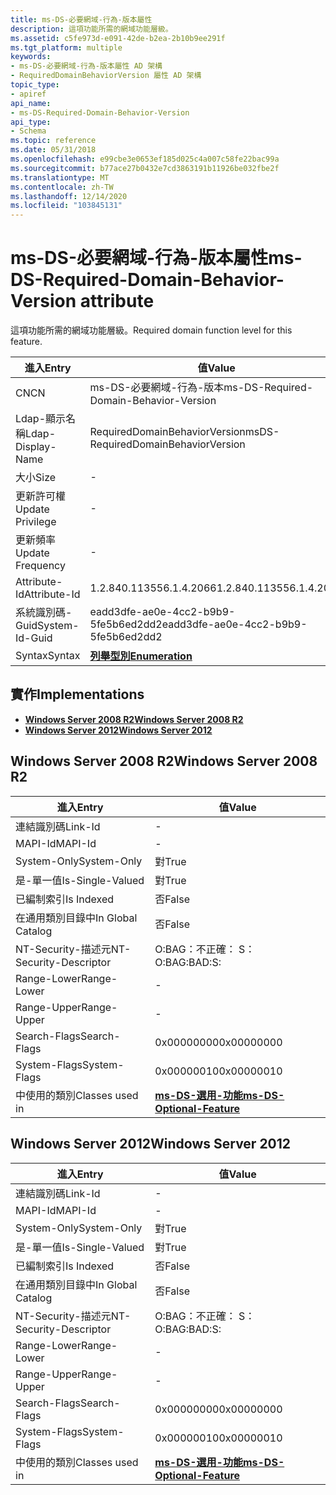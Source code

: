 ```yaml
---
title: ms-DS-必要網域-行為-版本屬性
description: 這項功能所需的網域功能層級。
ms.assetid: c5fe973d-e091-42de-b2ea-2b10b9ee291f
ms.tgt_platform: multiple
keywords:
- ms-DS-必要網域-行為-版本屬性 AD 架構
- RequiredDomainBehaviorVersion 屬性 AD 架構
topic_type:
- apiref
api_name:
- ms-DS-Required-Domain-Behavior-Version
api_type:
- Schema
ms.topic: reference
ms.date: 05/31/2018
ms.openlocfilehash: e99cbe3e0653ef185d025c4a007c58fe22bac99a
ms.sourcegitcommit: b77ace27b0432e7cd3863191b11926be032fbe2f
ms.translationtype: MT
ms.contentlocale: zh-TW
ms.lasthandoff: 12/14/2020
ms.locfileid: "103845131"
---
```

# <a name="ms-ds-required-domain-behavior-version-attribute"></a><span data-ttu-id="716dc-105">ms-DS-必要網域-行為-版本屬性</span><span class="sxs-lookup"><span data-stu-id="716dc-105">ms-DS-Required-Domain-Behavior-Version attribute</span></span>

<span data-ttu-id="716dc-106">這項功能所需的網域功能層級。</span><span class="sxs-lookup"><span data-stu-id="716dc-106">Required domain function level for this feature.</span></span>



| <span data-ttu-id="716dc-107">進入</span><span class="sxs-lookup"><span data-stu-id="716dc-107">Entry</span></span> | <span data-ttu-id="716dc-108">值</span><span class="sxs-lookup"><span data-stu-id="716dc-108">Value</span></span> |
|-------------------|----------------------------------------|
| <span data-ttu-id="716dc-109">CN</span><span class="sxs-lookup"><span data-stu-id="716dc-109">CN</span></span>                | <span data-ttu-id="716dc-110">ms-DS-必要網域-行為-版本</span><span class="sxs-lookup"><span data-stu-id="716dc-110">ms-DS-Required-Domain-Behavior-Version</span></span> |
| <span data-ttu-id="716dc-111">Ldap-顯示名稱</span><span class="sxs-lookup"><span data-stu-id="716dc-111">Ldap-Display-Name</span></span> | <span data-ttu-id="716dc-112">RequiredDomainBehaviorVersion</span><span class="sxs-lookup"><span data-stu-id="716dc-112">msDS-RequiredDomainBehaviorVersion</span></span>     |
| <span data-ttu-id="716dc-113">大小</span><span class="sxs-lookup"><span data-stu-id="716dc-113">Size</span></span>              | \-                                     |
| <span data-ttu-id="716dc-114">更新許可權</span><span class="sxs-lookup"><span data-stu-id="716dc-114">Update Privilege</span></span>  | \-                                     |
| <span data-ttu-id="716dc-115">更新頻率</span><span class="sxs-lookup"><span data-stu-id="716dc-115">Update Frequency</span></span>  | \-                                     |
| <span data-ttu-id="716dc-116">Attribute-Id</span><span class="sxs-lookup"><span data-stu-id="716dc-116">Attribute-Id</span></span>      | <span data-ttu-id="716dc-117">1.2.840.113556.1.4.2066</span><span class="sxs-lookup"><span data-stu-id="716dc-117">1.2.840.113556.1.4.2066</span></span>                |
| <span data-ttu-id="716dc-118">系統識別碼-Guid</span><span class="sxs-lookup"><span data-stu-id="716dc-118">System-Id-Guid</span></span>    | <span data-ttu-id="716dc-119">eadd3dfe-ae0e-4cc2-b9b9-5fe5b6ed2dd2</span><span class="sxs-lookup"><span data-stu-id="716dc-119">eadd3dfe-ae0e-4cc2-b9b9-5fe5b6ed2dd2</span></span>   |
| <span data-ttu-id="716dc-120">Syntax</span><span class="sxs-lookup"><span data-stu-id="716dc-120">Syntax</span></span>            | [<span data-ttu-id="716dc-121">**列舉型別**</span><span class="sxs-lookup"><span data-stu-id="716dc-121">**Enumeration**</span></span>](s-enumeration.md)   |



## <a name="implementations"></a><span data-ttu-id="716dc-122">實作</span><span class="sxs-lookup"><span data-stu-id="716dc-122">Implementations</span></span>

-   [<span data-ttu-id="716dc-123">**Windows Server 2008 R2**</span><span class="sxs-lookup"><span data-stu-id="716dc-123">**Windows Server 2008 R2**</span></span>](#windows-server-2008-r2)
-   [<span data-ttu-id="716dc-124">**Windows Server 2012**</span><span class="sxs-lookup"><span data-stu-id="716dc-124">**Windows Server 2012**</span></span>](#windows-server-2012)

## <a name="windows-server-2008-r2"></a><span data-ttu-id="716dc-125">Windows Server 2008 R2</span><span class="sxs-lookup"><span data-stu-id="716dc-125">Windows Server 2008 R2</span></span>



| <span data-ttu-id="716dc-126">進入</span><span class="sxs-lookup"><span data-stu-id="716dc-126">Entry</span></span> | <span data-ttu-id="716dc-127">值</span><span class="sxs-lookup"><span data-stu-id="716dc-127">Value</span></span> |
|------------------------|---------------------------------------------------------------------|
| <span data-ttu-id="716dc-128">連結識別碼</span><span class="sxs-lookup"><span data-stu-id="716dc-128">Link-Id</span></span>                | \-                                                                  |
| <span data-ttu-id="716dc-129">MAPI-Id</span><span class="sxs-lookup"><span data-stu-id="716dc-129">MAPI-Id</span></span>                | \-                                                                  |
| <span data-ttu-id="716dc-130">System-Only</span><span class="sxs-lookup"><span data-stu-id="716dc-130">System-Only</span></span>            | <span data-ttu-id="716dc-131">對</span><span class="sxs-lookup"><span data-stu-id="716dc-131">True</span></span>                                                                |
| <span data-ttu-id="716dc-132">是-單一值</span><span class="sxs-lookup"><span data-stu-id="716dc-132">Is-Single-Valued</span></span>       | <span data-ttu-id="716dc-133">對</span><span class="sxs-lookup"><span data-stu-id="716dc-133">True</span></span>                                                                |
| <span data-ttu-id="716dc-134">已編制索引</span><span class="sxs-lookup"><span data-stu-id="716dc-134">Is Indexed</span></span>             | <span data-ttu-id="716dc-135">否</span><span class="sxs-lookup"><span data-stu-id="716dc-135">False</span></span>                                                               |
| <span data-ttu-id="716dc-136">在通用類別目錄中</span><span class="sxs-lookup"><span data-stu-id="716dc-136">In Global Catalog</span></span>      | <span data-ttu-id="716dc-137">否</span><span class="sxs-lookup"><span data-stu-id="716dc-137">False</span></span>                                                               |
| <span data-ttu-id="716dc-138">NT-Security-描述元</span><span class="sxs-lookup"><span data-stu-id="716dc-138">NT-Security-Descriptor</span></span> | <span data-ttu-id="716dc-139">O:BAG：不正確： S：</span><span class="sxs-lookup"><span data-stu-id="716dc-139">O:BAG:BAD:S:</span></span>                                                        |
| <span data-ttu-id="716dc-140">Range-Lower</span><span class="sxs-lookup"><span data-stu-id="716dc-140">Range-Lower</span></span>            | \-                                                                  |
| <span data-ttu-id="716dc-141">Range-Upper</span><span class="sxs-lookup"><span data-stu-id="716dc-141">Range-Upper</span></span>            | \-                                                                  |
| <span data-ttu-id="716dc-142">Search-Flags</span><span class="sxs-lookup"><span data-stu-id="716dc-142">Search-Flags</span></span>           | <span data-ttu-id="716dc-143">0x00000000</span><span class="sxs-lookup"><span data-stu-id="716dc-143">0x00000000</span></span>                                                          |
| <span data-ttu-id="716dc-144">System-Flags</span><span class="sxs-lookup"><span data-stu-id="716dc-144">System-Flags</span></span>           | <span data-ttu-id="716dc-145">0x00000010</span><span class="sxs-lookup"><span data-stu-id="716dc-145">0x00000010</span></span>                                                          |
| <span data-ttu-id="716dc-146">中使用的類別</span><span class="sxs-lookup"><span data-stu-id="716dc-146">Classes used in</span></span>        | [<span data-ttu-id="716dc-147">**ms-DS-選用-功能**</span><span class="sxs-lookup"><span data-stu-id="716dc-147">**ms-DS-Optional-Feature**</span></span>](c-msds-optionalfeature.md)<br/> |



## <a name="windows-server-2012"></a><span data-ttu-id="716dc-148">Windows Server 2012</span><span class="sxs-lookup"><span data-stu-id="716dc-148">Windows Server 2012</span></span>



| <span data-ttu-id="716dc-149">進入</span><span class="sxs-lookup"><span data-stu-id="716dc-149">Entry</span></span> | <span data-ttu-id="716dc-150">值</span><span class="sxs-lookup"><span data-stu-id="716dc-150">Value</span></span> |
|------------------------|---------------------------------------------------------------------|
| <span data-ttu-id="716dc-151">連結識別碼</span><span class="sxs-lookup"><span data-stu-id="716dc-151">Link-Id</span></span>                | \-                                                                  |
| <span data-ttu-id="716dc-152">MAPI-Id</span><span class="sxs-lookup"><span data-stu-id="716dc-152">MAPI-Id</span></span>                | \-                                                                  |
| <span data-ttu-id="716dc-153">System-Only</span><span class="sxs-lookup"><span data-stu-id="716dc-153">System-Only</span></span>            | <span data-ttu-id="716dc-154">對</span><span class="sxs-lookup"><span data-stu-id="716dc-154">True</span></span>                                                                |
| <span data-ttu-id="716dc-155">是-單一值</span><span class="sxs-lookup"><span data-stu-id="716dc-155">Is-Single-Valued</span></span>       | <span data-ttu-id="716dc-156">對</span><span class="sxs-lookup"><span data-stu-id="716dc-156">True</span></span>                                                                |
| <span data-ttu-id="716dc-157">已編制索引</span><span class="sxs-lookup"><span data-stu-id="716dc-157">Is Indexed</span></span>             | <span data-ttu-id="716dc-158">否</span><span class="sxs-lookup"><span data-stu-id="716dc-158">False</span></span>                                                               |
| <span data-ttu-id="716dc-159">在通用類別目錄中</span><span class="sxs-lookup"><span data-stu-id="716dc-159">In Global Catalog</span></span>      | <span data-ttu-id="716dc-160">否</span><span class="sxs-lookup"><span data-stu-id="716dc-160">False</span></span>                                                               |
| <span data-ttu-id="716dc-161">NT-Security-描述元</span><span class="sxs-lookup"><span data-stu-id="716dc-161">NT-Security-Descriptor</span></span> | <span data-ttu-id="716dc-162">O:BAG：不正確： S：</span><span class="sxs-lookup"><span data-stu-id="716dc-162">O:BAG:BAD:S:</span></span>                                                        |
| <span data-ttu-id="716dc-163">Range-Lower</span><span class="sxs-lookup"><span data-stu-id="716dc-163">Range-Lower</span></span>            | \-                                                                  |
| <span data-ttu-id="716dc-164">Range-Upper</span><span class="sxs-lookup"><span data-stu-id="716dc-164">Range-Upper</span></span>            | \-                                                                  |
| <span data-ttu-id="716dc-165">Search-Flags</span><span class="sxs-lookup"><span data-stu-id="716dc-165">Search-Flags</span></span>           | <span data-ttu-id="716dc-166">0x00000000</span><span class="sxs-lookup"><span data-stu-id="716dc-166">0x00000000</span></span>                                                          |
| <span data-ttu-id="716dc-167">System-Flags</span><span class="sxs-lookup"><span data-stu-id="716dc-167">System-Flags</span></span>           | <span data-ttu-id="716dc-168">0x00000010</span><span class="sxs-lookup"><span data-stu-id="716dc-168">0x00000010</span></span>                                                          |
| <span data-ttu-id="716dc-169">中使用的類別</span><span class="sxs-lookup"><span data-stu-id="716dc-169">Classes used in</span></span>        | [<span data-ttu-id="716dc-170">**ms-DS-選用-功能**</span><span class="sxs-lookup"><span data-stu-id="716dc-170">**ms-DS-Optional-Feature**</span></span>](c-msds-optionalfeature.md)<br/> |



 

 





